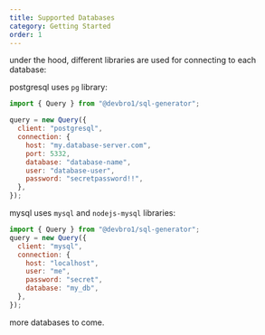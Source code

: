 ```yaml
---
title: Supported Databases
category: Getting Started
order: 1
---
```


under the hood, different libraries are used for connecting to each database:

postgresql uses `pg` library:

```javascript
import { Query } from "@devbro1/sql-generator";

query = new Query({
  client: "postgresql",
  connection: {
    host: "my.database-server.com",
    port: 5332,
    database: "database-name",
    user: "database-user",
    password: "secretpassword!!",
  },
});
```

mysql uses `mysql` and `nodejs-mysql` libraries:

```javascript
import { Query } from "@devbro1/sql-generator";
query = new Query({
  client: "mysql",
  connection: {
    host: "localhost",
    user: "me",
    password: "secret",
    database: "my_db",
  },
});
```

more databases to come.
